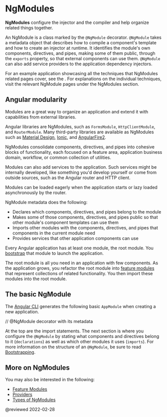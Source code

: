 # NgModules

**NgModules** configure the injector and the compiler and help organize related things together.

An NgModule is a class marked by the `@NgModule` decorator.
`@NgModule` takes a metadata object that describes how to compile a component's template and how to create an injector at runtime.
It identifies the module's own components, directives, and pipes, making some of them public, through the `exports` property, so that external components can use them.
`@NgModule` can also add service providers to the application dependency injectors.

For an example application showcasing all the techniques that NgModules related pages cover, see the <live-example></live-example>.
For explanations on the individual techniques, visit the relevant NgModule pages under the NgModules section.

## Angular modularity

Modules are a great way to organize an application and extend it with capabilities from external libraries.

Angular libraries are NgModules, such as `FormsModule`, `HttpClientModule`, and `RouterModule`.
Many third-party libraries are available as NgModules such as [Material Design](https://material.angular.io), [Ionic](https://ionicframework.com), and [AngularFire2](https://github.com/angular/angularfire2).

NgModules consolidate components, directives, and pipes into cohesive blocks of functionality, each focused on a feature area, application business domain, workflow, or common collection of utilities.

Modules can also add services to the application.
Such services might be internally developed, like something you'd develop yourself or come from outside sources, such as the Angular router and HTTP client.

Modules can be loaded eagerly when the application starts or lazy loaded asynchronously by the router.

NgModule metadata does the following:

-   Declares which components, directives, and pipes belong to the module
-   Makes some of those components, directives, and pipes public so that other module's component templates can use them
-   Imports other modules with the components, directives, and pipes that components in the current module need
-   Provides services that other application components can use

Every Angular application has at least one module, the root module.
You [bootstrap](bootstrapping.md) that module to launch the application.

The root module is all you need in an application with few components.
As the application grows, you refactor the root module into [feature modules](feature-modules.md) that represent collections of related functionality.
You then import these modules into the root module.

## The basic NgModule

The [Angular CLI](https://angular.io/cli) generates the following basic `AppModule` when creating a new application.

<code-example path="ngmodules/src/app/app.module.1.ts" header="src/app/app.module.ts (default AppModule)">

// &commat;NgModule decorator with its metadata

</code-example>

At the top are the import statements.
The next section is where you configure the `@NgModule` by stating what components and directives belong to it (`declarations`) as well as which other modules it uses (`imports`).
For more information on the structure of an `@NgModule`, be sure to read [Bootstrapping](bootstrapping.md).

## More on NgModules

You may also be interested in the following:

-   [Feature Modules](feature-modules.md)
-   [Providers](providers.md)
-   [Types of NgModules](module-types.md)

<!-- links -->

<!-- external links -->

<!-- end links -->

@reviewed 2022-02-28
